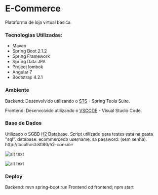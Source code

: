 # E-Commerce

Plataforma de loja virtual básica.

### Tecnologias Utilizadas:
* Maven
* Spring Boot 2.1.2
* Spring Framework
* Spring Data JPA
* Project lombok
* Angular 7
* Bootstrap 4.2.1

### Ambiente

Backend:
Desenvolvido utilizando o [STS](https://spring.io/tools/sts) - Spring Tools Suite.

Frontend:
Desenvolvido utilizando o [VSCODE](https://code.visualstudio.com/) - Visual Studio Code.

### Base de Dados
Utilizado o SGBD [H2](http://www.h2database.com/html/main.html) Database.
Script utilizado para testes está na pasta "sql".
database: ecommercedb
username: sa
password: (sem senha).
http://localhost:8080/h2-console

![alt text](http://oi66.tinypic.com/s43sr4.jpg)

![alt text](https://i.ibb.co/znJyXML/ecommerce.png)

### Deploy
Backend: mvn spring-boot:run
Frontend cd frontend; npm start
